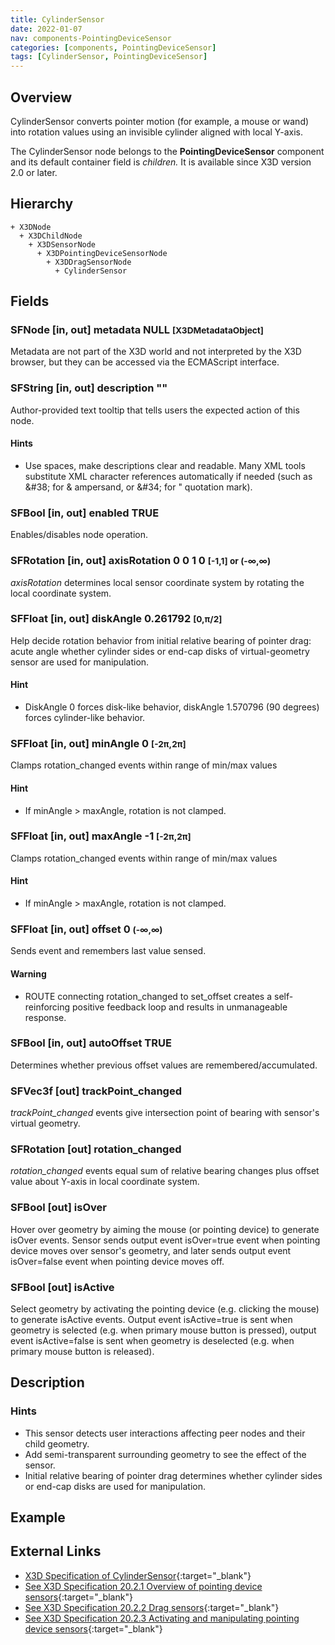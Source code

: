 ```yaml
---
title: CylinderSensor
date: 2022-01-07
nav: components-PointingDeviceSensor
categories: [components, PointingDeviceSensor]
tags: [CylinderSensor, PointingDeviceSensor]
---
```

<style>
.post h3 {
  word-spacing: 0.2em;
}
</style>

## Overview

CylinderSensor converts pointer motion (for example, a mouse or wand) into rotation values using an invisible cylinder aligned with local Y-axis.

The CylinderSensor node belongs to the **PointingDeviceSensor** component and its default container field is *children.* It is available since X3D version 2.0 or later.

## Hierarchy

```
+ X3DNode
  + X3DChildNode
    + X3DSensorNode
      + X3DPointingDeviceSensorNode
        + X3DDragSensorNode
          + CylinderSensor
```

## Fields

### SFNode [in, out] **metadata** NULL <small>[X3DMetadataObject]</small>

Metadata are not part of the X3D world and not interpreted by the X3D browser, but they can be accessed via the ECMAScript interface.

### SFString [in, out] **description** ""

Author-provided text tooltip that tells users the expected action of this node.

#### Hints

- Use spaces, make descriptions clear and readable. Many XML tools substitute XML character references automatically if needed (such as &amp;#38; for &amp; ampersand, or &amp;#34; for " quotation mark).

### SFBool [in, out] **enabled** TRUE

Enables/disables node operation.

### SFRotation [in, out] **axisRotation** 0 0 1 0 <small>[-1,1] or (-∞,∞)</small>

*axisRotation* determines local sensor coordinate system by rotating the local coordinate system.

### SFFloat [in, out] **diskAngle** 0.261792 <small>[0,π/2]</small>

Help decide rotation behavior from initial relative bearing of pointer drag: acute angle whether cylinder sides or end-cap disks of virtual-geometry sensor are used for manipulation.

#### Hint

- DiskAngle 0 forces disk-like behavior, diskAngle 1.570796 (90 degrees) forces cylinder-like behavior.

### SFFloat [in, out] **minAngle** 0 <small>[-2π,2π]</small>

Clamps rotation_changed events within range of min/max values

#### Hint

- If minAngle \> maxAngle, rotation is not clamped.

### SFFloat [in, out] **maxAngle** -1 <small>[-2π,2π]</small>

Clamps rotation_changed events within range of min/max values

#### Hint

- If minAngle \> maxAngle, rotation is not clamped.

### SFFloat [in, out] **offset** 0 <small>(-∞,∞)</small>

Sends event and remembers last value sensed.

#### Warning

- ROUTE connecting rotation_changed to set_offset creates a self-reinforcing positive feedback loop and results in unmanageable response.

### SFBool [in, out] **autoOffset** TRUE

Determines whether previous offset values are remembered/accumulated.

### SFVec3f [out] **trackPoint_changed**

*trackPoint_changed* events give intersection point of bearing with sensor's virtual geometry.

### SFRotation [out] **rotation_changed**

*rotation_changed* events equal sum of relative bearing changes plus offset value about Y-axis in local coordinate system.

### SFBool [out] **isOver**

Hover over geometry by aiming the mouse (or pointing device) to generate isOver events. Sensor sends output event isOver=true event when pointing device moves over sensor's geometry, and later sends output event isOver=false event when pointing device moves off.

### SFBool [out] **isActive**

Select geometry by activating the pointing device (e.g. clicking the mouse) to generate isActive events. Output event isActive=true is sent when geometry is selected (e.g. when primary mouse button is pressed), output event isActive=false is sent when geometry is deselected (e.g. when primary mouse button is released).

## Description

### Hints

- This sensor detects user interactions affecting peer nodes and their child geometry.
- Add semi-transparent surrounding geometry to see the effect of the sensor.
- Initial relative bearing of pointer drag determines whether cylinder sides or end-cap disks are used for manipulation.

## Example

<x3d-canvas src="https://create3000.github.io/media/examples/PointingDeviceSensor/CylinderSensor/CylinderSensor.x3d" update="auto"></x3d-canvas>

## External Links

- [X3D Specification of CylinderSensor](https://www.web3d.org/documents/specifications/19775-1/V4.0/Part01/components/pointingDeviceSensor.html#CylinderSensor){:target="_blank"}
- [See X3D Specification 20.2.1 Overview of pointing device sensors](https://www.web3d.org/documents/specifications/19775-1/V4.0/Part01/components/pointingDeviceSensor.html#OverviewOfPointingDeviceSensors){:target="_blank"}
- [See X3D Specification 20.2.2 Drag sensors](https://www.web3d.org/documents/specifications/19775-1/V4.0/Part01/components/pointingDeviceSensor.html#DragSensors){:target="_blank"}
- [See X3D Specification 20.2.3 Activating and manipulating pointing device sensors](https://www.web3d.org/documents/specifications/19775-1/V4.0/Part01/components/pointingDeviceSensor.html#Activatingandmanipulating){:target="_blank"}
